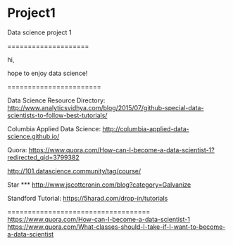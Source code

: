 # Project1
Data science project 1

====================

hi,

hope to enjoy data science!

=======================

Data Science Resource Directory:
http://www.analyticsvidhya.com/blog/2015/07/github-special-data-scientists-to-follow-best-tutorials/

Columbia Applied Data Science:
http://columbia-applied-data-science.github.io/

Quora:
https://www.quora.com/How-can-I-become-a-data-scientist-1?redirected_qid=3799382

http://101.datascience.community/tag/course/

Star ***
http://www.jscottcronin.com/blog?category=Galvanize

Standford Tutorial:
https://5harad.com/drop-in/tutorials

===================================
https://www.quora.com/How-can-I-become-a-data-scientist-1
https://www.quora.com/What-classes-should-I-take-if-I-want-to-become-a-data-scientist
